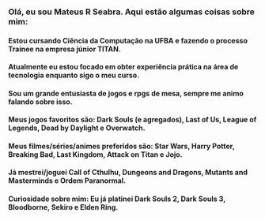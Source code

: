 ### Olá, eu sou Mateus R Seabra. Aqui estão algumas coisas sobre mim:
#### Estou cursando Ciência da Computação na UFBA e fazendo o processo Trainee na empresa júnior TITAN.
#### Atualmente eu estou focado em obter experiência prática na área de tecnologia enquanto sigo o meu curso.
#### Sou um grande entusiasta de jogos e rpgs de mesa, sempre me animo falando sobre isso.
#### Meus jogos favoritos são: Dark Souls (e agregados), Last of Us, League of Legends, Dead by Daylight e Overwatch.
#### Meus filmes/séries/animes preferidos são: Star Wars, Harry Potter, Breaking Bad, Last Kingdom, Attack on Titan e Jojo.
#### Já mestrei/joguei Call of Cthulhu, Dungeons and Dragons, Mutants and Masterminds e Ordem Paranormal.
#### Curiosidade sobre mim: Eu já platinei Dark Souls 2, Dark Souls 3, Bloodborne, Sekiro e Elden Ring.
<!--
**MateusSeabra/MateusSeabra** is a ✨ _special_ ✨ repository because its `README.md` (this file) appears on your GitHub profile.

Here are some ideas to get you started:

- 🔭 I’m currently working on ...
- 🌱 I’m currently learning ...
- 👯 I’m looking to collaborate on ...
- 🤔 I’m looking for help with ...
- 💬 Ask me about ...
- 📫 How to reach me: ...
- 😄 Pronouns: ...
- ⚡ Fun fact: ...
-->
